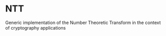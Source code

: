# NTT
Generic implementation of the Number Theoretic Transform in the context of cryptography applications
